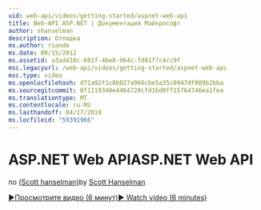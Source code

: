```yaml
---
uid: web-api/videos/getting-started/aspnet-web-api
title: Веб-API ASP.NET | Документация Майкрософт
author: shanselman
description: Отладка
ms.author: riande
ms.date: 08/15/2012
ms.assetid: a3ad418c-601f-4be8-964c-fd81f7c4cc9f
msc.legacyurl: /web-api/videos/getting-started/aspnet-web-api
msc.type: video
ms.openlocfilehash: d71a92f1c8b027a966cbe5a35c0947df009b2bba
ms.sourcegitcommit: 0f1119340e4464720cfd16d0ff15764746ea1fea
ms.translationtype: MT
ms.contentlocale: ru-RU
ms.lasthandoff: 04/17/2019
ms.locfileid: "59391966"
---
```

# <a name="aspnet-web-api"></a><span data-ttu-id="c1b4f-103">ASP.NET Web API</span><span class="sxs-lookup"><span data-stu-id="c1b4f-103">ASP.NET Web API</span></span>

<span data-ttu-id="c1b4f-104">по [(Scott hanselman)](https://github.com/shanselman)</span><span class="sxs-lookup"><span data-stu-id="c1b4f-104">by [Scott Hanselman](https://github.com/shanselman)</span></span>

[<span data-ttu-id="c1b4f-105">&#9654;Просмотрите видео (6 минут)</span><span class="sxs-lookup"><span data-stu-id="c1b4f-105">&#9654; Watch video (6 minutes)</span></span>](https://channel9.msdn.com/Blogs/ASP-NET-Site-Videos/aspnet-web-api)

